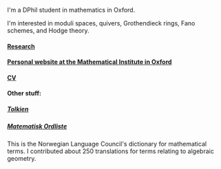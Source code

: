 
I'm a DPhil student in mathematics in Oxford.

I'm interested in moduli spaces, quivers, Grothendieck rings, Fano schemes, and Hodge theory.

#### [Research](https://sorengam.github.io/research)

#### [Personal website at the Mathematical Institute in Oxford](https://www.maths.ox.ac.uk/people/soren.gammelgaard)

#### [CV](https://sorengam.github.io/CV)

#### Other stuff:

##### [Tolkien](https://sorengam.github.io/tolkien)

##### [Matematisk Ordliste](https://matematikkradet.no/ordliste/)
This is the Norwegian Language Council's dictionary for mathematical terms. I contributed about 250 translations for terms relating to algebraic geometry.

